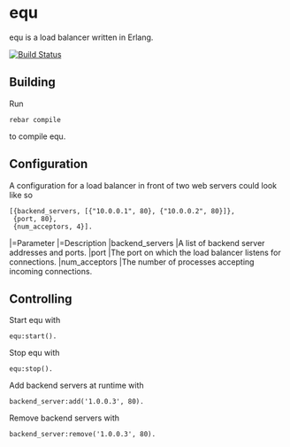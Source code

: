equ
===

equ is a load balancer written in Erlang.

[![Build Status](https://travis-ci.org/polaris/equ.svg)](https://travis-ci.org/polaris/equ)


Building
--------

Run

    rebar compile

to compile equ.


Configuration
-------------

A configuration for a load balancer in front of two web servers could look like so

    [{backend_servers, [{"10.0.0.1", 80}, {"10.0.0.2", 80}]},
     {port, 80},
     {num_acceptors, 4}].

|=Parameter |=Description
|backend_servers |A list of backend server addresses and ports.
|port            |The port on which the load balancer listens for connections.
|num_acceptors   |The number of processes accepting incoming connections.


Controlling
-----------

Start equ with

    equ:start().

Stop equ with

    equ:stop().

Add backend servers at runtime with

    backend_server:add('1.0.0.3', 80).

Remove backend servers with

    backend_server:remove('1.0.0.3', 80).
